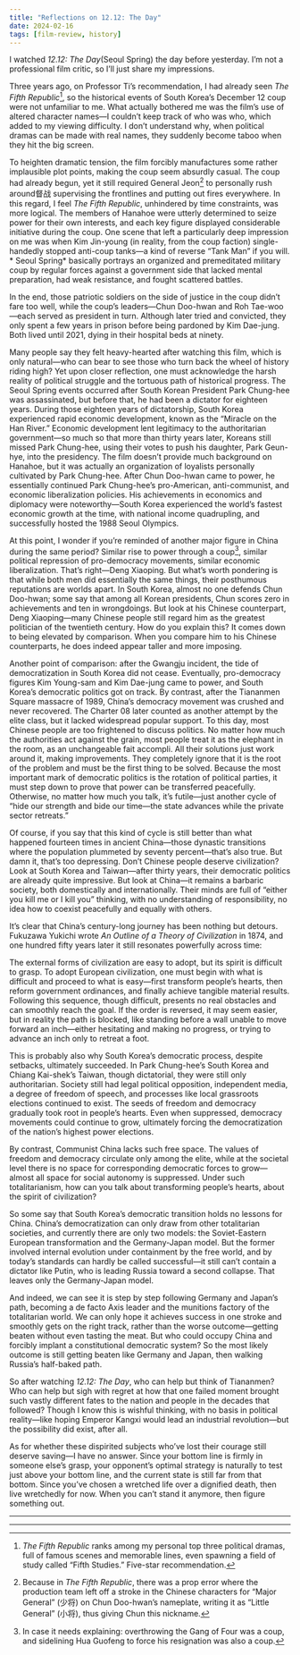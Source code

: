 ```yaml
---
title: "Reflections on 12.12: The Day"
date: 2024-02-16
tags: [film-review, history]
---
```




I watched *12.12: The Day*(Seoul Spring) the day before yesterday. I’m not a professional film critic, so I’ll just share my impressions.

Three years ago, on Professor Ti’s recommendation, I had already seen *The Fifth Republic*[^1], so the historical events of South Korea’s December 12 coup were not unfamiliar to me. What actually bothered me was the film’s use of altered character names—I couldn’t keep track of who was who, which added to my viewing difficulty. I don’t understand why, when political dramas can be made with real names, they suddenly become taboo when they hit the big screen.

To heighten dramatic tension, the film forcibly manufactures some rather implausible plot points, making the coup seem absurdly casual. The coup had already begun, yet it still required General Jeon[^2] to personally rush around督战 supervising the frontlines and putting out fires everywhere. In this regard, I feel *The Fifth Republic*, unhindered by time constraints, was more logical. The members of Hanahoe were utterly determined to seize power for their own interests, and each key figure displayed considerable initiative during the coup. One scene that left a particularly deep impression on me was when Kim Jin-young (in reality, from the coup faction) single-handedly stopped anti-coup tanks—a kind of reverse “Tank Man” if you will. * Seoul Spring* basically portrays an organized and premeditated military coup by regular forces against a government side that lacked mental preparation, had weak resistance, and fought scattered battles.

In the end, those patriotic soldiers on the side of justice in the coup didn’t fare too well, while the coup’s leaders—Chun Doo-hwan and Roh Tae-woo—each served as president in turn. Although later tried and convicted, they only spent a few years in prison before being pardoned by Kim Dae-jung. Both lived until 2021, dying in their hospital beds at ninety.

Many people say they felt heavy-hearted after watching this film, which is only natural—who can bear to see those who turn back the wheel of history riding high? Yet upon closer reflection, one must acknowledge the harsh reality of political struggle and the tortuous path of historical progress. The Seoul Spring events occurred after South Korean President Park Chung-hee was assassinated, but before that, he had been a dictator for eighteen years. During those eighteen years of dictatorship, South Korea experienced rapid economic development, known as the “Miracle on the Han River.” Economic development lent legitimacy to the authoritarian government—so much so that more than thirty years later, Koreans still missed Park Chung-hee, using their votes to push his daughter, Park Geun-hye, into the presidency. The film doesn’t provide much background on Hanahoe, but it was actually an organization of loyalists personally cultivated by Park Chung-hee. After Chun Doo-hwan came to power, he essentially continued Park Chung-hee’s pro-American, anti-communist, and economic liberalization policies. His achievements in economics and diplomacy were noteworthy—South Korea experienced the world’s fastest economic growth at the time, with national income quadrupling, and successfully hosted the 1988 Seoul Olympics.

At this point, I wonder if you’re reminded of another major figure in China during the same period? Similar rise to power through a coup[^3], similar political repression of pro-democracy movements, similar economic liberalization. That’s right—Deng Xiaoping. But what’s worth pondering is that while both men did essentially the same things, their posthumous reputations are worlds apart. In South Korea, almost no one defends Chun Doo-hwan; some say that among all Korean presidents, Chun scores zero in achievements and ten in wrongdoings. But look at his Chinese counterpart, Deng Xiaoping—many Chinese people still regard him as the greatest politician of the twentieth century. How do you explain this? It comes down to being elevated by comparison. When you compare him to his Chinese counterparts, he does indeed appear taller and more imposing.

Another point of comparison: after the Gwangju incident, the tide of democratization in South Korea did not cease. Eventually, pro-democracy figures Kim Young-sam and Kim Dae-jung came to power, and South Korea’s democratic politics got on track. By contrast, after the Tiananmen Square massacre of 1989, China’s democracy movement was crushed and never recovered. The Charter 08 later counted as another attempt by the elite class, but it lacked widespread popular support. To this day, most Chinese people are too frightened to discuss politics. No matter how much the authorities act against the grain, most people treat it as the elephant in the room, as an unchangeable fait accompli. All their solutions just work around it, making improvements. They completely ignore that it is the root of the problem and must be the first thing to be solved. Because the most important mark of democratic politics is the rotation of political parties, it must step down to prove that power can be transferred peacefully. Otherwise, no matter how much you talk, it’s futile—just another cycle of “hide our strength and bide our time—the state advances while the private sector retreats.”

Of course, if you say that this kind of cycle is still better than what happened fourteen times in ancient China—those dynastic transitions where the population plummeted by seventy percent—that’s also true. But damn it, that’s too depressing. Don’t Chinese people deserve civilization? Look at South Korea and Taiwan—after thirty years, their democratic politics are already quite impressive. But look at China—it remains a barbaric society, both domestically and internationally. Their minds are full of “either you kill me or I kill you” thinking, with no understanding of responsibility, no idea how to coexist peacefully and equally with others.

It’s clear that China’s century-long journey has been nothing but detours. Fukuzawa Yukichi wrote *An Outline of a Theory of Civilization* in 1874, and one hundred fifty years later it still resonates powerfully across time:

The external forms of civilization are easy to adopt, but its spirit is difficult to grasp. To adopt European civilization, one must begin with what is difficult and proceed to what is easy—first transform people’s hearts, then reform government ordinances, and finally achieve tangible material results. Following this sequence, though difficult, presents no real obstacles and can smoothly reach the goal. If the order is reversed, it may seem easier, but in reality the path is blocked, like standing before a wall unable to move forward an inch—either hesitating and making no progress, or trying to advance an inch only to retreat a foot.

This is probably also why South Korea’s democratic process, despite setbacks, ultimately succeeded. In Park Chung-hee’s South Korea and Chiang Kai-shek’s Taiwan, though dictatorial, they were still only authoritarian. Society still had legal political opposition, independent media, a degree of freedom of speech, and processes like local grassroots elections continued to exist. The seeds of freedom and democracy gradually took root in people’s hearts. Even when suppressed, democracy movements could continue to grow, ultimately forcing the democratization of the nation’s highest power elections.

By contrast, Communist China lacks such free space. The values of freedom and democracy circulate only among the elite, while at the societal level there is no space for corresponding democratic forces to grow—almost all space for social autonomy is suppressed. Under such totalitarianism, how can you talk about transforming people’s hearts, about the spirit of civilization?

So some say that South Korea’s democratic transition holds no lessons for China. China’s democratization can only draw from other totalitarian societies, and currently there are only two models: the Soviet-Eastern European transformation and the Germany-Japan model. But the former involved internal evolution under containment by the free world, and by today’s standards can hardly be called successful—it still can’t contain a dictator like Putin, who is leading Russia toward a second collapse. That leaves only the Germany-Japan model.

And indeed, we can see it is step by step following Germany and Japan’s path, becoming a de facto Axis leader and the munitions factory of the totalitarian world. We can only hope it achieves success in one stroke and smoothly gets on the right track, rather than the worse outcome—getting beaten without even tasting the meat. But who could occupy China and forcibly implant a constitutional democratic system? So the most likely outcome is still getting beaten like Germany and Japan, then walking Russia’s half-baked path.

So after watching *12.12: The Day*, who can help but think of Tiananmen? Who can help but sigh with regret at how that one failed moment brought such vastly different fates to the nation and people in the decades that followed? Though I know this is wishful thinking, with no basis in political reality—like hoping Emperor Kangxi would lead an industrial revolution—but the possibility did exist, after all.

As for whether these dispirited subjects who’ve lost their courage still deserve saving—I have no answer. Since your bottom line is firmly in someone else’s grasp, your opponent’s optimal strategy is naturally to test just above your bottom line, and the current state is still far from that bottom. Since you’ve chosen a wretched life over a dignified death, then live wretchedly for now. When you can’t stand it anymore, then figure something out.

---

[^1]: *The Fifth Republic* ranks among my personal top three political dramas, full of famous scenes and memorable lines, even spawning a field of study called “Fifth Studies.” Five-star recommendation.

[^2]: Because in *The Fifth Republic*, there was a prop error where the production team left off a stroke in the Chinese characters for “Major General” (少将) on Chun Doo-hwan’s nameplate, writing it as “Little General” (小将), thus giving Chun this nickname.

[^3]: In case it needs explaining: overthrowing the Gang of Four was a coup, and sidelining Hua Guofeng to force his resignation was also a coup.

---
